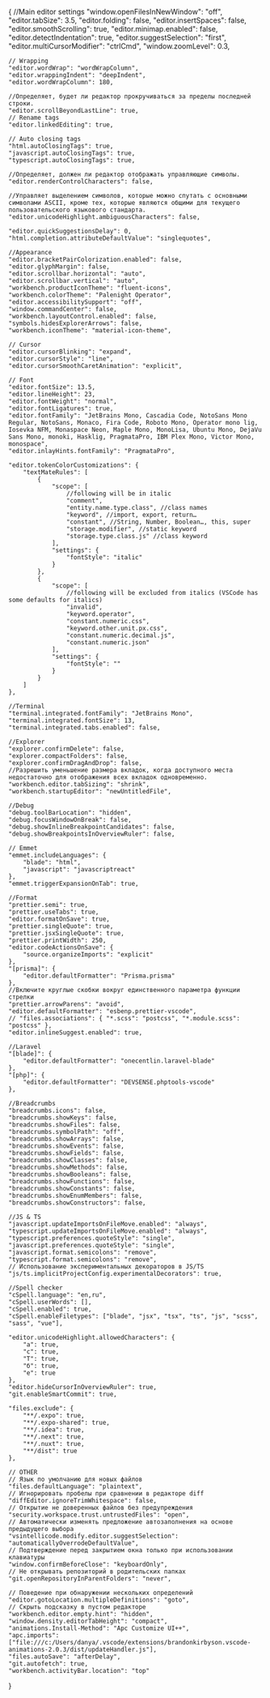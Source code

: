 {
	//Main editor settings
	"window.openFilesInNewWindow": "off",
	"editor.tabSize": 3.5,
	"editor.folding": false,
	"editor.insertSpaces": false,
	"editor.smoothScrolling": true,
	"editor.minimap.enabled": false,
	"editor.detectIndentation": true,
	"editor.suggestSelection": "first",
	"editor.multiCursorModifier": "ctrlCmd",
	"window.zoomLevel": 0.3,

	// Wrapping
	"editor.wordWrap": "wordWrapColumn",
	"editor.wrappingIndent": "deepIndent",
	"editor.wordWrapColumn": 180,

	//Определяет, будет ли редактор прокручиваться за пределы последней строки.
	"editor.scrollBeyondLastLine": true,
	// Rename tags
	"editor.linkedEditing": true,

	// Auto closing tags
	"html.autoClosingTags": true,
	"javascript.autoClosingTags": true,
	"typescript.autoClosingTags": true,

	//Определяет, должен ли редактор отображать управляющие символы.
	"editor.renderControlCharacters": false,

	//Управляет выделением символов, которые можно спутать с основными символами ASCII, кроме тех, которые являются общими для текущего пользовательского языкового стандарта.
	"editor.unicodeHighlight.ambiguousCharacters": false,

	"editor.quickSuggestionsDelay": 0,
	"html.completion.attributeDefaultValue": "singlequotes",

	//Appearance
	"editor.bracketPairColorization.enabled": false,
	"editor.glyphMargin": false,
	"editor.scrollbar.horizontal": "auto",
	"editor.scrollbar.vertical": "auto",
	"workbench.productIconTheme": "fluent-icons",
	"workbench.colorTheme": "Palenight Operator",
	"editor.accessibilitySupport": "off",
	"window.commandCenter": false,
	"workbench.layoutControl.enabled": false,
	"symbols.hidesExplorerArrows": false,
	"workbench.iconTheme": "material-icon-theme",

	// Cursor
	"editor.cursorBlinking": "expand",
	"editor.cursorStyle": "line",
	"editor.cursorSmoothCaretAnimation": "explicit",

	// Font
	"editor.fontSize": 13.5,
	"editor.lineHeight": 23,
	"editor.fontWeight": "normal",
	"editor.fontLigatures": true,
	"editor.fontFamily": "JetBrains Mono, Cascadia Code, NotoSans Mono Regular, NotoSans, Monaco, Fira Code, Roboto Mono, Operator mono lig, Iosevka NFM, Monaspace Neon, Maple Mono, MonoLisa, Ubuntu Mono, DejaVu Sans Mono, monoki, Hasklig, PragmataPro, IBM Plex Mono, Victor Mono, monospace",
	"editor.inlayHints.fontFamily": "PragmataPro",

	"editor.tokenColorCustomizations": {
		"textMateRules": [
			{
				"scope": [
					//following will be in italic
					"comment",
					"entity.name.type.class", //class names
					"keyword", //import, export, return…
					"constant", //String, Number, Boolean…, this, super
					"storage.modifier", //static keyword
					"storage.type.class.js" //class keyword
				],
				"settings": {
					"fontStyle": "italic"
				}
			},
			{
				"scope": [
					//following will be excluded from italics (VSCode has some defaults for italics)
					"invalid",
					"keyword.operator",
					"constant.numeric.css",
					"keyword.other.unit.px.css",
					"constant.numeric.decimal.js",
					"constant.numeric.json"
				],
				"settings": {
					"fontStyle": ""
				}
			}
		]
	},

	//Terminal
	"terminal.integrated.fontFamily": "JetBrains Mono",
	"terminal.integrated.fontSize": 13,
	"terminal.integrated.tabs.enabled": false,

	//Explorer
	"explorer.confirmDelete": false,
	"explorer.compactFolders": false,
	"explorer.confirmDragAndDrop": false,
	//Разрешить уменьшение размера вкладок, когда доступного места недостаточно для отображения всех вкладок одновременно.
	"workbench.editor.tabSizing": "shrink",
	"workbench.startupEditor": "newUntitledFile",

	//Debug
	"debug.toolBarLocation": "hidden",
	"debug.focusWindowOnBreak": false,
	"debug.showInlineBreakpointCandidates": false,
	"debug.showBreakpointsInOverviewRuler": false,

	// Emmet
	"emmet.includeLanguages": {
		"blade": "html",
		"javascript": "javascriptreact"
	},
	"emmet.triggerExpansionOnTab": true,

	//Format
	"prettier.semi": true,
	"prettier.useTabs": true,
	"editor.formatOnSave": true,
	"prettier.singleQuote": true,
	"prettier.jsxSingleQuote": true,
	"prettier.printWidth": 250,
	"editor.codeActionsOnSave": {
		"source.organizeImports": "explicit"
	},
	"[prisma]": {
		"editor.defaultFormatter": "Prisma.prisma"
	},
	//Включите круглые скобки вокруг единственного параметра функции стрелки
	"prettier.arrowParens": "avoid",
	"editor.defaultFormatter": "esbenp.prettier-vscode",
	// "files.associations": { "*.scss": "postcss", "*.module.scss": "postcss" },
	"editor.inlineSuggest.enabled": true,

	//Laravel
	"[blade]": {
		"editor.defaultFormatter": "onecentlin.laravel-blade"
	},
	"[php]": {
		"editor.defaultFormatter": "DEVSENSE.phptools-vscode"
	},

	//Breadcrumbs
	"breadcrumbs.icons": false,
	"breadcrumbs.showKeys": false,
	"breadcrumbs.showFiles": false,
	"breadcrumbs.symbolPath": "off",
	"breadcrumbs.showArrays": false,
	"breadcrumbs.showEvents": false,
	"breadcrumbs.showFields": false,
	"breadcrumbs.showClasses": false,
	"breadcrumbs.showMethods": false,
	"breadcrumbs.showBooleans": false,
	"breadcrumbs.showFunctions": false,
	"breadcrumbs.showConstants": false,
	"breadcrumbs.showEnumMembers": false,
	"breadcrumbs.showConstructors": false,

	//JS & TS
	"javascript.updateImportsOnFileMove.enabled": "always",
	"typescript.updateImportsOnFileMove.enabled": "always",
	"typescript.preferences.quoteStyle": "single",
	"javascript.preferences.quoteStyle": "single",
	"javascript.format.semicolons": "remove",
	"typescript.format.semicolons": "remove",
	// Использование экспериментальных декораторов в JS/TS
	"js/ts.implicitProjectConfig.experimentalDecorators": true,

	//Spell checker
	"cSpell.language": "en,ru",
	"cSpell.userWords": [],
	"cSpell.enabled": true,
	"cSpell.enableFiletypes": ["blade", "jsx", "tsx", "ts", "js", "scss", "sass", "vue"],

	"editor.unicodeHighlight.allowedCharacters": {
		"а": true,
		"с": true,
		"Т": true,
		"б": true,
		"е": true
	},
	"editor.hideCursorInOverviewRuler": true,
	"git.enableSmartCommit": true,

	"files.exclude": {
		"**/.expo": true,
		"**/.expo-shared": true,
		"**/.idea": true,
		"**/.next": true,
		"**/.nuxt": true,
		"**/dist": true
	},

	// OTHER
	// Язык по умолчанию для новых файлов
	"files.defaultLanguage": "plaintext",
	// Игнорировать пробелы при сравнении в редакторе diff
	"diffEditor.ignoreTrimWhitespace": false,
	// Открытие не доверенных файлов без предупреждения
	"security.workspace.trust.untrustedFiles": "open",
	// Автоматически изменять предложение автозаполнения на основе предыдущего выбора
	"vsintellicode.modify.editor.suggestSelection": "automaticallyOverrodeDefaultValue",
	// Подтверждение перед закрытием окна только при использовании клавиатуры
	"window.confirmBeforeClose": "keyboardOnly",
	// Не открывать репозиторий в родительских папках
	"git.openRepositoryInParentFolders": "never",

	// Поведение при обнаружении нескольких определений
	"editor.gotoLocation.multipleDefinitions": "goto",
	// Скрыть подсказку в пустом редакторе
	"workbench.editor.empty.hint": "hidden",
	"window.density.editorTabHeight": "compact",
	"animations.Install-Method": "Apc Customize UI++",
	"apc.imports": ["file:///c:/Users/danya/.vscode/extensions/brandonkirbyson.vscode-animations-2.0.3/dist/updateHandler.js"],
	"files.autoSave": "afterDelay",
	"git.autofetch": true,
	"workbench.activityBar.location": "top"
}
